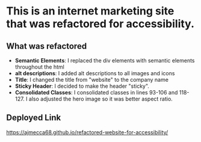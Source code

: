 # This is an internet marketing site that was refactored for accessibility.

## What was refactored
* **Semantic Elements**: I replaced the div elements with semantic elements throughout the html
* **alt descriptions**: I added alt descriptions to all images and icons
* **Title**: I changed the title from "website" to the company name
* **Sticky Header**: I decided to make the header "sticky". 
* **Consolidated Classes**: I consolidated classes in lines 93-106 and 118-127.  I also adjusted the hero image so it was better aspect ratio.

## Deployed Link

https://ajmecca68.github.io/refactored-website-for-accessibility/

